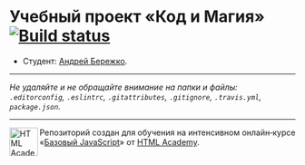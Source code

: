 # Учебный проект «Код и Магия» [![Build status][travis-image]][travis-url]

* Студент: [Андрей Бережко](https://up.htmlacademy.ru/javascript/11/user/257643).

---

_Не удаляйте и не обращайте внимание на папки и файлы:_<br>
_`.editorconfig`, `.eslintrc`, `.gitattributes`, `.gitignore`, `.travis.yml`, `package.json`._

---

<a href="https://htmlacademy.ru/intensive/javascript"><img align="left" width="50" height="50" title="HTML Academy" src="https://up.htmlacademy.ru/static/img/intensive/javascript/logo-for-github.svg"></a>

Репозиторий создан для обучения на интенсивном онлайн‑курсе «[Базовый JavaScript](https://htmlacademy.ru/intensive/javascript)» от [HTML Academy](https://htmlacademy.ru).

[travis-image]: https://travis-ci.org/htmlacademy-javascript/257643-code-and-magick.svg?branch=master
[travis-url]: https://travis-ci.org/htmlacademy-javascript/257643-code-and-magick
